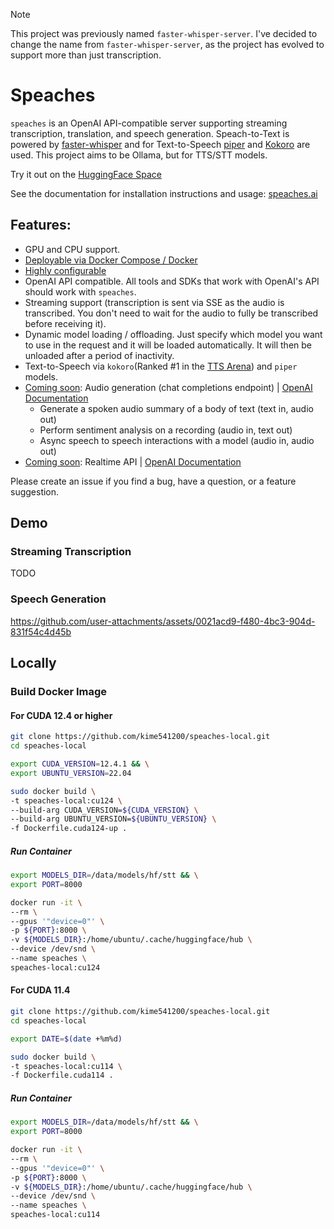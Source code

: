 > [!NOTE]
> This project was previously named `faster-whisper-server`. I've decided to change the name from `faster-whisper-server`, as the project has evolved to support more than just transcription.

# Speaches

`speaches` is an OpenAI API-compatible server supporting streaming transcription, translation, and speech generation. Speach-to-Text is powered by [faster-whisper](https://github.com/SYSTRAN/faster-whisper) and for Text-to-Speech [piper](https://github.com/rhasspy/piper) and [Kokoro](https://huggingface.co/hexgrad/Kokoro-82M) are used. This project aims to be Ollama, but for TTS/STT models.

Try it out on the [HuggingFace Space](https://huggingface.co/spaces/speaches-ai/speaches)

See the documentation for installation instructions and usage: [speaches.ai](https://speaches.ai/)

## Features:

- GPU and CPU support.
- [Deployable via Docker Compose / Docker](https://speaches.ai/installation/)
- [Highly configurable](https://speaches.ai/configuration/)
- OpenAI API compatible. All tools and SDKs that work with OpenAI's API should work with `speaches`.
- Streaming support (transcription is sent via SSE as the audio is transcribed. You don't need to wait for the audio to fully be transcribed before receiving it).
- Dynamic model loading / offloading. Just specify which model you want to use in the request and it will be loaded automatically. It will then be unloaded after a period of inactivity.
- Text-to-Speech via `kokoro`(Ranked #1 in the [TTS Arena](https://huggingface.co/spaces/Pendrokar/TTS-Spaces-Arena)) and `piper` models.
- [Coming soon](https://github.com/speaches-ai/speaches/issues/231): Audio generation (chat completions endpoint) | [OpenAI Documentation](https://platform.openai.com/docs/guides/realtime)
  - Generate a spoken audio summary of a body of text (text in, audio out)
  - Perform sentiment analysis on a recording (audio in, text out)
  - Async speech to speech interactions with a model (audio in, audio out)
- [Coming soon](https://github.com/speaches-ai/speaches/issues/115): Realtime API | [OpenAI Documentation](https://platform.openai.com/docs/guides/realtime)

Please create an issue if you find a bug, have a question, or a feature suggestion.

## Demo

### Streaming Transcription

TODO

### Speech Generation

https://github.com/user-attachments/assets/0021acd9-f480-4bc3-904d-831f54c4d45b


## Locally

### Build Docker Image

#### For CUDA 12.4 or higher

```bash
git clone https://github.com/kime541200/speaches-local.git
cd speaches-local

export CUDA_VERSION=12.4.1 && \
export UBUNTU_VERSION=22.04

sudo docker build \
-t speaches-local:cu124 \
--build-arg CUDA_VERSION=${CUDA_VERSION} \
--build-arg UBUNTU_VERSION=${UBUNTU_VERSION} \
-f Dockerfile.cuda124-up .
```

##### Run Container

```bash
export MODELS_DIR=/data/models/hf/stt && \
export PORT=8000

docker run -it \
--rm \
--gpus '"device=0"' \
-p ${PORT}:8000 \
-v ${MODELS_DIR}:/home/ubuntu/.cache/huggingface/hub \
--device /dev/snd \
--name speaches \
speaches-local:cu124
```

#### For CUDA 11.4
```bash
git clone https://github.com/kime541200/speaches-local.git
cd speaches-local

export DATE=$(date +%m%d)

sudo docker build \
-t speaches-local:cu114 \
-f Dockerfile.cuda114 .
```

##### Run Container

```bash
export MODELS_DIR=/data/models/hf/stt && \
export PORT=8000

docker run -it \
--rm \
--gpus '"device=0"' \
-p ${PORT}:8000 \
-v ${MODELS_DIR}:/home/ubuntu/.cache/huggingface/hub \
--device /dev/snd \
--name speaches \
speaches-local:cu114
```